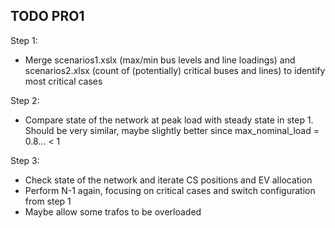 ## TODO PRO1

Step 1:
- Merge scenarios1.xslx (max/min bus levels and line loadings) and scenarios2.xlsx (count of (potentially) critical buses and lines) to identify most critical cases

Step 2:
- Compare state of the network at peak load with steady state in step 1. Should be very similar, maybe slightly better since max_nominal_load = 0.8... < 1

Step 3:

- Check state of the network and iterate CS positions and EV allocation
- Perform N-1 again, focusing on critical cases and switch configuration from step 1
- Maybe allow some trafos to be overloaded